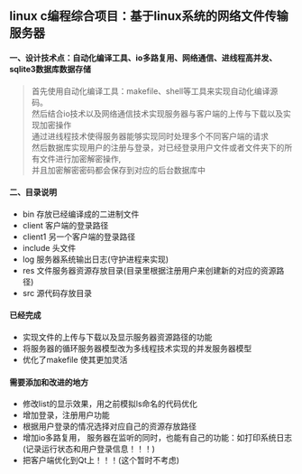 ## linux c编程综合项目：**基于linux系统的网络文件传输服务器**

#### 一、设计技术点：自动化编译工具、io多路复用、网络通信、进线程高并发、sqlite3数据库数据存储
> 首先使用自动化编译工具：makefile、shell等工具来实现自动化编译源码。  
> 然后结合io技术以及网络通信技术实现服务器与客户端的上传与下载以及实现加密操作  
> 通过进线程技术使得服务器能够实现同时处理多个不同客户端的请求  
> 然后数据库实现用户的注册与登录，对已经登录用户文件或者文件夹下的所有文件进行加密解密操作,  
> 并且加密解密密码都会保存到对应的后台数据库中


#### 二、目录说明
- bin     存放已经编译成的二进制文件
- client  客户端的登录路径
- client1 另一个客户端的登录路径
- include 头文件
- log     服务器系统输出日志(守护进程来实现)
- res     文件服务器资源存放目录(目录里根据注册用户来创建新的对应的资源路径)
- src     源代码存放目录

#### 已经完成
- 实现文件的上传与下载以及显示服务器资源路径的功能
- 将服务器的循环服务器模型改为多线程技术实现的并发服务器模型
- 优化了makefile 使其更加灵活

#### 需要添加和改进的地方
- 修改list的显示效果，用之前模拟ls命名的代码优化
- 增加登录，注册用户功能
- 根据用户登录的情况选择对应自己的资源存放路径
- 增加io多路复用， 服务器在监听的同时，也能有自己的功能：如打印系统日志(记录运行状态和用户登录信息！！！)
- 把客户端优化到Qt上！！！(这个暂时不考虑)


